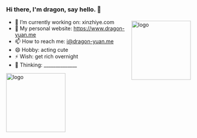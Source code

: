 ### Hi there, I'm dragon, say hello. 👋
<img src="https://github-readme-stats.vercel.app/api?username=dragon-yuan&show_icons=true" alt="logo" height="160" align="right" style="margin: 5px; margin-bottom: 20px;" />

- 🔭 I’m currently working on: xinzhiye.com
- 👯 My personal website: https://www.dragon-yuan.me
- 📫 How to reach me: i@dragon-yuan.me
- 😄 Hobby: acting cute
- ⚡ Wish: get rich overnight
- 🤔 Thinking: ______________

<img src="https://github-profile-trophy.vercel.app/?username=dragon-yuan&theme=flat&column=7" alt="logo" height="160" align="center" style="margin: auto; margin-bottom: 20px;" />
